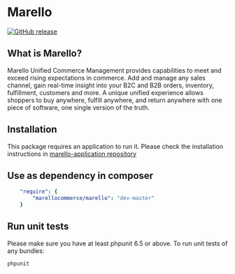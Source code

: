 Marello
========================
[![GitHub release](https://img.shields.io/github/release/marellocommerce/marello.svg)](https://github.com/marellocommerce/marello/releases)

What is Marello?
-----------

Marello Unified Commerce Management provides capabilities to meet and exceed rising expectations in commerce. Add and manage any sales channel, gain real-time insight into your B2C and B2B orders, inventory, fulfillment, customers and more. A unique unified experience allows shoppers to buy anywhere, fulfill anywhere, and return anywhere with one piece of software, one single version of the truth.

Installation
------------

This package requires an application to run it.
Please check the installation instructions in [marello-application repository][1]

Use as dependency in composer
------------

```yaml
    "require": {
        "marellocommerce/marello": "dev-master"
    }
```

Run unit tests
--------------

Please make sure you have at least phpunit 6.5 or above.
To run unit tests of any bundles:

```bash
phpunit
```

[1]: https://github.com/marellocommerce/marello-application